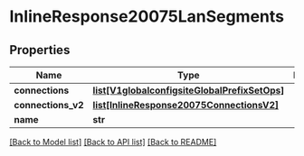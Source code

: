 # InlineResponse20075LanSegments

## Properties
Name | Type | Description | Notes
------------ | ------------- | ------------- | -------------
**connections** | [**list[V1globalconfigsiteGlobalPrefixSetOps]**](V1globalconfigsiteGlobalPrefixSetOps.md) |  | [optional] 
**connections_v2** | [**list[InlineResponse20075ConnectionsV2]**](InlineResponse20075ConnectionsV2.md) |  | [optional] 
**name** | **str** |  | [optional] 

[[Back to Model list]](../README.md#documentation-for-models) [[Back to API list]](../README.md#documentation-for-api-endpoints) [[Back to README]](../README.md)

